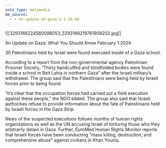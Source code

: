 ```yaml
---
note_type: metamedia
mm_source:
  - - an-update-on-gaza-2-1-24.md
---
```


![[3293166224560098053_3293166219761909202.jpg]]

An Update on Gaza:
What You Should Know
February 1.2024

30 Palestinians held by Israel were found
executed inside of a Gaza school.

According to a report from the non-governmental agency
Palestinian Prisoner Society, “Thirty handcuffed and
blindfolded bodies were found inside a school in Beit Lahia
in northern Gaza” after the Israeli military’s withdrawal. The
group said that the Palestinians were being held by Israeli
forces prior to being found.

“It’s clear that the occupation forces had carried out a
field execution against these people,” the NGO added.
The group also said that Israeli authorities refuse to provide
information about the fate of Palestinians held by Israeli
forces in the Gaza Strip.

News of the suspected executions follows months of human
rights organizations as well as the UN accusing Israel of
torturing those who they arbitrarily detain in Gaza. Further,
EuroMed Human Rights Monitor reports that Israeli forces
have been conducting “mass killing, destruction, and
comprehensive abuse” against civilians in Khan Younis.

